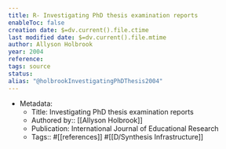 ```yaml
---
title: R- Investigating PhD thesis examination reports
enableToc: false
creation date: $=dv.current().file.ctime
last modified date: $=dv.current().file.mtime
author: Allyson Holbrook
year: 2004
reference: 
tags: source
status: 
alias: "@holbrookInvestigatingPhDThesis2004"
---
```


-   Metadata:
    -   Title: Investigating PhD thesis examination reports
    -   Authored by:: [[Allyson Holbrook]]
    -   Publication: International Journal of Educational Research
    -   Tags:: #[[references]] #[[D/Synthesis Infrastructure]]
